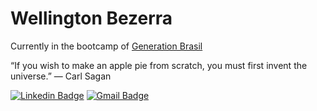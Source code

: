 # Wellington Bezerra

Currently in the bootcamp of [Generation Brasil](https://brazil.generation.org/)


“If you wish to make an apple pie from scratch, you must first invent the universe.” ― Carl Sagan


[![Linkedin Badge](https://img.shields.io/badge/-Wellington%20Bezerra-6633cc?style=flat-square&logo=Linkedin&logoColor=white&link=https://www.linkedin.com/in/wellington-bezerra-005139165/)](https://www.linkedin.com/in/wellington-bezerra-005139165/) 
[![Gmail Badge](https://img.shields.io/badge/-wellingtonsouza2504@gmail.com-6633cc?style=flat-square&logo=Gmail&logoColor=white&link=mailto:wellingtonsouza2504@gmail.com)](mailto:wellingtonsouza2504@gmail.com)



<!--![Snake animation](https://github.com/WellingtonSB/WellingtonSB/blob/output/github-contribution-grid-snake.svg)

[Top Langs](https://github-readme-stats.vercel.app/api/top-langs/?username=wellingtonSB&langs_count=10&theme=midnight-purple&hide_border=true&layout=compact)
